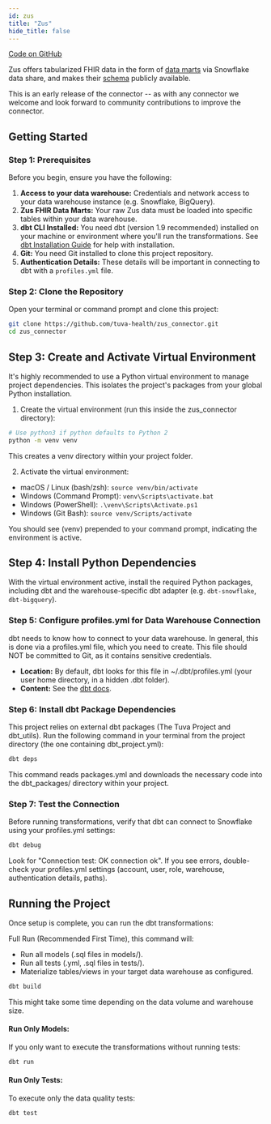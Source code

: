 ```yaml
---
id: zus
title: "Zus"
hide_title: false
---
```


[Code on GitHub](https://github.com/tuva-health/zus_connector)

Zus offers tabularized FHIR data in the form of [data marts](https://docs.zushealth.com/docs/data-marts) via Snowflake data share, and makes their [schema](https://docs.zushealth.com/docs/schema-diagrams) publicly available.

This is an early release of the connector -- as with any connector we welcome and look forward to community contributions to improve the connector.

## Getting Started

### **Step 1: Prerequisites**

Before you begin, ensure you have the following:

1.  **Access to your data warehouse:** Credentials and network access to your data warehouse instance (e.g. Snowflake, BigQuery).
2.  **Zus FHIR Data Marts:** Your raw Zus data must be loaded into specific tables within your data warehouse.
3.  **dbt CLI Installed:** You need dbt (version 1.9 recommended) installed on your machine or environment where you'll run the transformations. See [dbt Installation Guide](https://docs.getdbt.com/docs/installation) for help with installation.
4.  **Git:** You need Git installed to clone this project repository.
5.  **Authentication Details:** These details will be important in connecting to dbt with a `profiles.yml` file.

### **Step 2: Clone the Repository**

Open your terminal or command prompt and clone this project:

```bash
git clone https://github.com/tuva-health/zus_connector.git
cd zus_connector
```

## **Step 3: Create and Activate Virtual Environment**

It's highly recommended to use a Python virtual environment to manage project dependencies. This isolates the project's packages from your global Python installation.

1. Create the virtual environment (run this inside the zus_connector directory):

```bash
# Use python3 if python defaults to Python 2
python -m venv venv
```
This creates a venv directory within your project folder.

2. Activate the virtual environment:
* macOS / Linux (bash/zsh):
```source venv/bin/activate```
* Windows (Command Prompt):
```venv\Scripts\activate.bat```
* Windows (PowerShell):
```.\venv\Scripts\Activate.ps1```
* Windows (Git Bash):
```source venv/Scripts/activate```

You should see (venv) prepended to your command prompt, indicating the environment is active.

## **Step 4: Install Python Dependencies** 

With the virtual environment active, install the required Python packages, including dbt and the warehouse-specific dbt adapter (e.g. `dbt-snowflake`, `dbt-bigquery`).

### **Step 5: Configure profiles.yml for Data Warehouse Connection**

dbt needs to know how to connect to your data warehouse. In general, this is done via a profiles.yml file, which you need to create. This file should NOT be committed to Git, as it contains sensitive credentials.

* **Location:** By default, dbt looks for this file in ~/.dbt/profiles.yml (your user home directory, in a hidden .dbt folder).
* **Content:** See the [dbt docs](https://docs.getdbt.com/docs/core/connect-data-platform/profiles.yml).

### **Step 6: Install dbt Package Dependencies**

This project relies on external dbt packages (The Tuva Project and dbt_utils). Run the following command in your terminal from the project directory (the one containing dbt_project.yml):
```bash
dbt deps
```
This command reads packages.yml and downloads the necessary code into the dbt_packages/ directory within your project.

### **Step 7: Test the Connection**

Before running transformations, verify that dbt can connect to Snowflake using your profiles.yml settings:
```bash
dbt debug
```

Look for "Connection test: OK connection ok". If you see errors, double-check your profiles.yml settings (account, user, role, warehouse, authentication details, paths).

## Running the Project
Once setup is complete, you can run the dbt transformations:

Full Run (Recommended First Time), this command will:
* Run all models (.sql files in models/).
* Run all tests (.yml, .sql files in tests/).
* Materialize tables/views in your target data warehouse as configured.

```bash
dbt build
```

This might take some time depending on the data volume and warehouse size.

#### Run Only Models:
If you only want to execute the transformations without running tests:
```bash
dbt run
```

#### Run Only Tests:
To execute only the data quality tests:
```bash
dbt test
```
